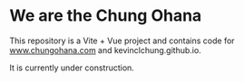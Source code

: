 # We are the Chung Ohana

This repository is a Vite + Vue project and contains code for www.chungohana.com and kevinclchung.github.io.

It is currently under construction.
